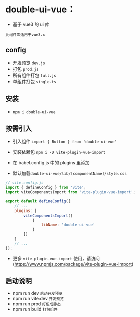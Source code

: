 # double-ui-vue：

-   基于 vue3 的 ui 库

```text
此组件库适用于vue3.x
```

## config

-   开发预览 `dev.js`
-   打包 `prod.js`
-   所有组件打包 `full.js`
-   单组件打包 `single.ts`

## 安装

-   `npm i double-ui-vue`

## 按需引入

-   引入组件 `import { Button } from 'double-ui-vue'`
-   安装依赖包 `npm i -D vite-plugin-vue-import`
-   在 babel.config.js 中的 plugins 里添加

- 默认加载`double-ui-vue/lib/[componentName]/style.css`
```js
// vite.config.js
import { defineConfig } from 'vite';
import viteComponentsImport from 'vite-plugin-vue-import';

export default defineConfig({
    // ...
    plugins: [
        viteComponentsImport([
            {
                libName: 'double-ui-vue'
            }
        ])
    ]
    // ...
});

```
- 更多 `vite-plugin-vue-import` 使用，请访问(https://www.npmjs.com/package/vite-plugin-vue-import)

## 启动说明

-   npm run dev `启动开发预览`
-   npm run vite:dev `开发预览`
-   npm run prod `打包成静态`
-   npm run build `打包组件`
